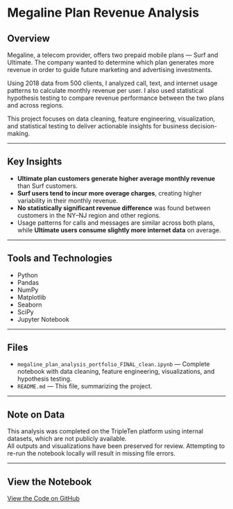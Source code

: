 # Megaline Plan Revenue Analysis

## Overview

Megaline, a telecom provider, offers two prepaid mobile plans — Surf and Ultimate. The company wanted to determine which plan generates more revenue in order to guide future marketing and advertising investments.  

Using 2018 data from 500 clients, I analyzed call, text, and internet usage patterns to calculate monthly revenue per user. I also used statistical hypothesis testing to compare revenue performance between the two plans and across regions.

This project focuses on data cleaning, feature engineering, visualization, and statistical testing to deliver actionable insights for business decision-making.

---

## Key Insights

- **Ultimate plan customers generate higher average monthly revenue** than Surf customers.  
- **Surf users tend to incur more overage charges**, creating higher variability in their monthly revenue.  
- **No statistically significant revenue difference** was found between customers in the NY–NJ region and other regions.  
- Usage patterns for calls and messages are similar across both plans, while **Ultimate users consume slightly more internet data** on average.

---

## Tools and Technologies

- Python  
- Pandas  
- NumPy  
- Matplotlib  
- Seaborn  
- SciPy  
- Jupyter Notebook  

---

## Files

- `megaline_plan_analysis_portfolio_FINAL_clean.ipynb` — Complete notebook with data cleaning, feature engineering, visualizations, and hypothesis testing.  
- `README.md` — This file, summarizing the project.  

---

## Note on Data

This analysis was completed on the TripleTen platform using internal datasets, which are not publicly available.  
All outputs and visualizations have been preserved for review. Attempting to re-run the notebook locally will result in missing file errors.

---

## View the Notebook

[View the Code on GitHub](https://github.com/joecre/megaline-plan-analysis)
